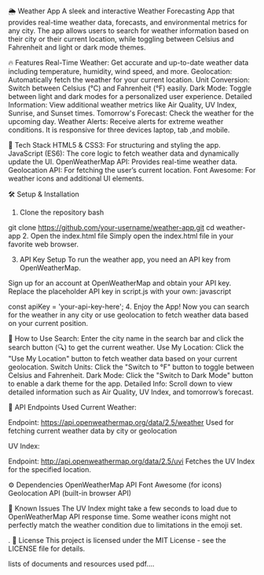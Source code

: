 🌦️ Weather App
A sleek and interactive Weather Forecasting App that provides real-time weather data, forecasts, and environmental metrics for any city. The app allows users to search for weather information based on their city or their current location, while toggling between Celsius and Fahrenheit and light or dark mode themes.

🔥 Features
Real-Time Weather: Get accurate and up-to-date weather data including temperature, humidity, wind speed, and more.
Geolocation: Automatically fetch the weather for your current location.
Unit Conversion: Switch between Celsius (°C) and Fahrenheit (°F) easily.
Dark Mode: Toggle between light and dark modes for a personalized user experience.
Detailed Information: View additional weather metrics like Air Quality, UV Index, Sunrise, and Sunset times.
Tomorrow's Forecast: Check the weather for the upcoming day.
Weather Alerts: Receive alerts for extreme weather conditions.
It is responsive for three devices laptop, tab ,and mobile.

🚀 Tech Stack
HTML5 & CSS3: For structuring and styling the app.
JavaScript (ES6): The core logic to fetch weather data and dynamically update the UI.
OpenWeatherMap API: Provides real-time weather data.
Geolocation API: For fetching the user’s current location.
Font Awesome: For weather icons and additional UI elements.

🛠️ Setup & Installation
1. Clone the repository
bash

git clone https://github.com/your-username/weather-app.git
cd weather-app
2. Open the index.html file
Simply open the index.html file in your favorite web browser.

3. API Key Setup
To run the weather app, you need an API key from OpenWeatherMap.

Sign up for an account at OpenWeatherMap and obtain your API key.
Replace the placeholder API key in script.js with your own:
javascript

const apiKey = 'your-api-key-here';
4. Enjoy the App!
Now you can search for the weather in any city or use geolocation to fetch weather data based on your current position.

🌟 How to Use
Search: Enter the city name in the search bar and click the search button (🔍) to get the current weather.
Use My Location: Click the "Use My Location" button to fetch weather data based on your current geolocation.
Switch Units: Click the "Switch to °F" button to toggle between Celsius and Fahrenheit.
Dark Mode: Click the "Switch to Dark Mode" button to enable a dark theme for the app.
Detailed Info: Scroll down to view detailed information such as Air Quality, UV Index, and tomorrow’s forecast.

🎯 API Endpoints Used
Current Weather:

Endpoint: https://api.openweathermap.org/data/2.5/weather
Used for fetching current weather data by city or geolocation

UV Index:

Endpoint: http://api.openweathermap.org/data/2.5/uvi
Fetches the UV Index for the specified location.

⚙️ Dependencies
OpenWeatherMap API
Font Awesome (for icons)
Geolocation API (built-in browser API)

🐛 Known Issues
The UV Index might take a few seconds to load due to OpenWeatherMap API response time.
Some weather icons might not perfectly match the weather condition due to limitations in the emoji set.

.
📜 License
This project is licensed under the MIT License - see the LICENSE file for details.


lists of documents and resources used pdf....






